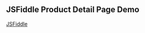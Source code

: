 ## JSFiddle Product Detail Page Demo

[JSFiddle][Link]

[Link]: https://jsfiddle.net/gh/get/library/pure/neptunelabs/fsi-layers-samples/tree/master/pdp
